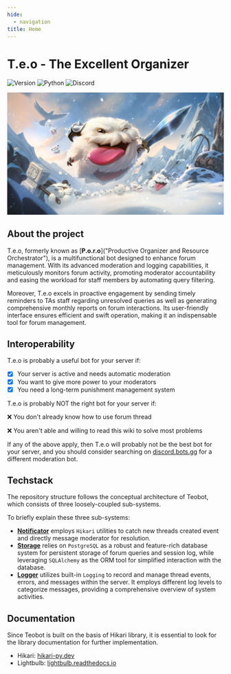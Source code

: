 ```yaml
---
hide:
  - navigation
title: Home
---
```

# T.e.o - The Excellent Organizer 

![Version](https://img.shields.io/badge/Latest%20Version-1.0.0.dev-%2300b4d8.svg?&style=for-the-badge&logo=git&logoColor=white)
![Python](https://img.shields.io/badge/Python-%230096c7.svg?&style=for-the-badge&logo=python&logoColor=white)
![Discord](https://img.shields.io/badge/Discord-%235865F2.svg?style=for-the-badge&logo=discord&logoColor=white)

![](./assets/poros.jpg)

## About the project
T.e.o, formerly known as [**P.o.r.o**]("Productive Organizer and Resource Orchestrator"), is a multifunctional bot designed to enhance forum management. With its advanced moderation and logging capabilities, it meticulously monitors forum activity, promoting moderator accountability and easing the workload for staff members by automating query filtering. 

Moreover, T.e.o excels in proactive engagement by sending timely reminders to TAs staff regarding unresolved queries as well as generating comprehensive monthly reports on forum interactions. Its user-friendly interface ensures efficient and swift operation, making it an indispensable tool for forum management.

## Interoperability
T.e.o is probably a useful bot for your server if:

- [x] Your server is active and needs automatic moderation
- [x] You want to give more power to your moderators
- [x] You need a long-term punishment management system

T.e.o is probably NOT the right bot for your server if:

❌ You don't already know how to use forum thread

❌ You aren't able and willing to read this wiki to solve most problems

If any of the above apply, then T.e.o will probably not be the best bot for your server, and you should consider searching on [discord.bots.gg](https://discord.bots.gg) for a different moderation bot.

## Techstack

The repository structure follows the conceptual architecture of Teobot, which consists of three loosely-coupled sub-systems.

To briefly explain these three sub-systems:

- **[Notificator](https://www.hikari-py.dev/)** employs `Hikari` utilities to catch new threads created event and directly message moderator for resolution.
- **[Storage][storage]** relies on `PostgreSQL` as a robust and feature-rich database system for persistent storage of forum queries and session log, while leveraging `SQLAlchemy` as the ORM tool for simplified interaction with the database.
- **[Logger][logger]** utilizes built-in `Logging` to record and manage thread events, errors, and messages within the server. It employs different log levels to categorize messages, providing a comprehensive overview of system activities.


## Documentation

Since Teobot is built on the basis of Hikari library, it is essential to look for the library documentation for further implementation. 

- Hikari: [hikari-py.dev](https://www.hikari-py.dev/)
- Lightbulb: [lightbulb.readthedocs.io](https://hikari-lightbulb.readthedocs.io/en/latest/)


[storage]: https://docs.python.org/3/library/sqlite3.html
[logger]: https://docs.python.org/3/library/logging.html

